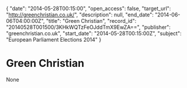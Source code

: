 {
  "date": "2014-05-28T00:15:00", 
  "open_access": false, 
  "target_url": "http://greenchristian.co.uk/", 
  "description": null, 
  "end_date": "2014-06-06T04:00:00Z", 
  "title": "Green Christian", 
  "record_id": "20140528T001500/3KHkWQTzFeOJddTmX9EwZA==", 
  "publisher": "greenchristian.co.uk", 
  "start_date": "2014-05-28T00:15:00Z", 
  "subject": "European Parliament Elections 2014"
}

# Green Christian

None